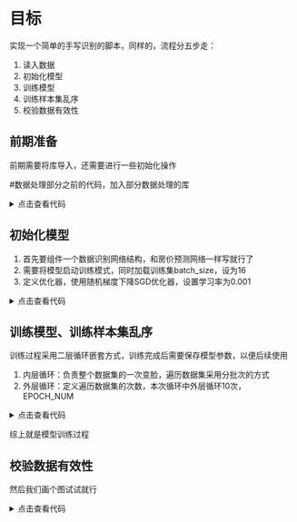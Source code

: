 # 目标
实现一个简单的手写识别的脚本，同样的，流程分五步走：

1. 读入数据
2. 初始化模型
3. 训练模型
4. 训练样本集乱序
5. 校验数据有效性

## 前期准备

前期需要将库导入，还需要进行一些初始化操作

#数据处理部分之前的代码，加入部分数据处理的库

<details>
<summary>点击查看代码</summary>

```
#加载飞桨和相关类库
import paddle
from paddle.nn import Linear
import paddle.nn.functional as F
import os
import numpy as np
import matplotlib.pyplot as plt
# 设置数据读取器，API自动读取MNIST数据训练集
train_dataset = paddle.vision.datasets.MNIST(mode='train')
```
</details>

## 初始化模型

1. 首先要组件一个数据识别网络结构，和房价预测网络一样写就行了
2. 需要将模型启动训练模式，同时加载训练集batch_size，设为16
3. 定义优化器，使用随机梯度下降SGD优化器，设置学习率为0.001

<details>
<summary>点击查看代码</summary>

```

# 定义mnist数据识别网络结构，同房价预测网络
class MNIST(paddle.nn.Layer):
    def __init__(self):
        super(MNIST, self).__init__()
        
        # 定义一层全连接层，输出维度是1
        self.fc = paddle.nn.Linear(in_features=784, out_features=1)
        
    # 定义网络结构的前向计算过程
    def forward(self, inputs):
        outputs = self.fc(inputs)
        return outputs
		
# 声明网络结构
model = MNIST()

def train(model):
    # 启动训练模式
    model.train()
    # 加载训练集 batch_size 设为 16
    train_loader = paddle.io.DataLoader(paddle.vision.datasets.MNIST(mode='train'), 
                                        batch_size=16, 
                                        shuffle=True)
    # 定义优化器，使用随机梯度下降SGD优化器，学习率设置为0.001
    opt = paddle.optimizer.SGD(learning_rate=0.001, parameters=model.parameters())
```
</details>

## 训练模型、训练样本集乱序
训练过程采用二层循环嵌套方式，训练完成后需要保存模型参数，以便后续使用

1. 内层循环：负责整个数据集的一次变脸，遍历数据集采用分批次的方式
2. 外层循环：定义遍历数据集的次数，本次循环中外层循环10次，EPOCH_NUM

<details>
<summary>点击查看代码</summary>

```
import paddle
# 确保从paddle.vision.datasets.MNIST中加载的图像数据是np.ndarray类型
paddle.vision.set_image_backend('cv2')

# 声明网络结构
model = MNIST()
# 图像归一化函数，将数据范围为[0, 255]的图像归一化到[0, 1]
def norm_img(img):
    # 验证传入数据格式是否正确，img的shape为[batch_size, 28, 28]
    assert len(img.shape) == 3
    batch_size, img_h, img_w = img.shape[0], img.shape[1], img.shape[2]
    # 归一化图像数据
    img = img / 255
    # 将图像形式reshape为[batch_size, 784]
    img = paddle.reshape(img, [batch_size, img_h*img_w])
    
    return img
def train(model):
    # 启动训练模式
    model.train()
    # 加载训练集 batch_size 设为 16
    train_loader = paddle.io.DataLoader(paddle.vision.datasets.MNIST(mode='train'), 
                                        batch_size=16, 
                                        shuffle=True)
    # 定义优化器，使用随机梯度下降SGD优化器，学习率设置为0.001
    opt = paddle.optimizer.SGD(learning_rate=0.001, parameters=model.parameters())
    EPOCH_NUM = 10
    for epoch in range(EPOCH_NUM):
        for batch_id, data in enumerate(train_loader()):
            images = norm_img(data[0]).astype('float32')
            labels = data[1].astype('float32')
            
            #前向计算的过程
            predicts = model(images)
            
            # 计算损失
            loss = F.square_error_cost(predicts, labels)
            avg_loss = paddle.mean(loss)
            
            #每训练了1000批次的数据，打印下当前Loss的情况
            if batch_id % 1000 == 0:
                print("epoch_id: {}, batch_id: {}, loss is: {}".format(epoch, batch_id, avg_loss.numpy()))
            
            #后向传播，更新参数的过程
            avg_loss.backward()
            opt.step()
            opt.clear_grad()
            
train(model)
paddle.save(model.state_dict(), './mnist.pdparams')
```
</details>


综上就是模型训练过程


## 校验数据有效性
然后我们画个图试试就行

<details>
<summary>点击查看代码</summary>

```
# 读取一张本地的样例图片，转变成模型输入的格式
def load_image(img_path):
    # 从img_path中读取图像，并转为灰度图
    im = Image.open(img_path).convert('L')
    # print(np.array(im))
    im = im.resize((28, 28), Image.ANTIALIAS)
    im = np.array(im).reshape(1, -1).astype(np.float32)
    # 图像归一化，保持和数据集的数据范围一致
    im = 1 - im / 255
    return im

# 定义预测过程
model = MNIST()
params_file_path = 'mnist.pdparams'
img_path = './work/example_0.jpg'
# 加载模型参数
param_dict = paddle.load(params_file_path)
model.load_dict(param_dict)
# 灌入数据
model.eval()
tensor_img = load_image(img_path)
result = model(paddle.to_tensor(tensor_img))
print('result',result)
#  预测输出取整，即为预测的数字，打印结果
print("本次预测的数字是", result.numpy().astype('int32'))
```
</details>
